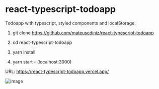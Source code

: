 # react-typescript-todoapp
Todoapp with typescript, styled components and localStorage.

1. git clone https://github.com/mateuscdiniz/react-typescript-todoapp

2. cd react-typescript-todoapp

3. yarn install

4. yarn start - (localhost:3000)

URL: https://react-typescript-todoapp.vercel.app/

![image](https://user-images.githubusercontent.com/26740302/120855113-71acb200-c554-11eb-8c66-5f0f0bb2aad4.png)



